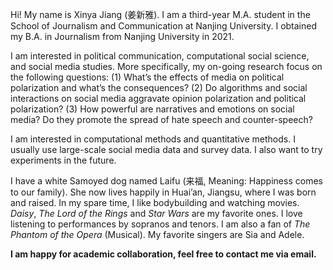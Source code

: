 Hi! My name is Xinya Jiang (姜新雅). I am a third-year M.A. student in the School of Journalism and Communication at Nanjing University. I obtained my B.A. in Journalism from Nanjing University in 2021.

I am interested in political communication, computational social science, and social media studies. More specifically, my on-going research focus on the following questions: (1) What’s the effects of media on political polarization and what’s the consequences? (2) Do algorithms and social interactions on social media aggravate opinion polarization and political polarization? (3) How powerful are narratives and emotions on social media? Do they promote the spread of hate speech and counter-speech?

I am interested in computational methods and quantitative methods. I usually use large-scale social media data and survey data. I also want to try experiments in the future.

I have a white Samoyed dog named Laifu (来福, Meaning: Happiness comes to our family). She now lives happily in Huai’an, Jiangsu, where I was born and raised. In my spare time, I like bodybuilding and watching movies. *Daisy*, *The Lord of the Rings* and *Star Wars* are my favorite ones. I love listening to performances by sopranos and tenors. I am also a fan of *The Phantom of the Opera* (Musical). My favorite singers are Sia and Adele.

**I am happy for academic collaboration, feel free to contact me via email.**
